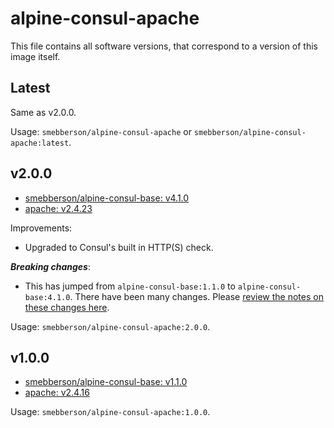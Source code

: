 # alpine-consul-apache

This file contains all software versions, that correspond to a version of this image itself.

## Latest

Same as v2.0.0.

Usage: `smebberson/alpine-consul-apache` or `smebberson/alpine-consul-apache:latest`.

## v2.0.0

- [smebberson/alpine-consul-base: v4.1.0][smebbersonalpineconsulbase110]
- [apache: v2.4.23][apache]

Improvements:

- Upgraded to Consul's built in HTTP(S) check.

__*Breaking changes*__:

- This has jumped from `alpine-consul-base:1.1.0` to `alpine-consul-base:4.1.0`. There have been many changes. Please [review the notes on these changes here][smebbersonalpineconsulbase410updates].

Usage: `smebberson/alpine-consul-apache:2.0.0`.

## v1.0.0

- [smebberson/alpine-consul-base: v1.1.0][smebbersonalpineconsulbase110]
- [apache: v2.4.16][apache]

Usage: `smebberson/alpine-consul-apache:1.0.0`.

[apache]: httsp://httpd.apache.org/
[smebbersonalpineconsulbase410]: https://github.com/smebberson/docker-alpine/tree/alpine-consul-base-v4.1.0/alpine-consul-base
[smebbersonalpineconsulbase410updates]: https://github.com/smebberson/docker-alpine/blob/alpine-consul-base-v4.1.0/alpine-consul-base/VERSIONS.md
[smebbersonalpineconsulbase110]: https://github.com/smebberson/docker-alpine/tree/alpine-consul-base-v1.1.0/alpine-consul-base

